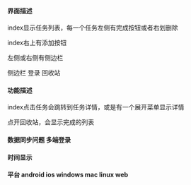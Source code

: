 #### 界面描述

index显示任务列表，每一个任务左侧有完成按钮或者右划删除

index右上有添加按钮

左侧或右侧有侧边栏

侧边栏 登录 回收站

#### 功能描述

index点击任务会跳转到任务详情，或是有一个展开菜单显示详情

点开回收站，会显示完成的列表

#### 数据同步问题 多端登录

#### 时间显示

#### 平台 android ios windows mac linux web
